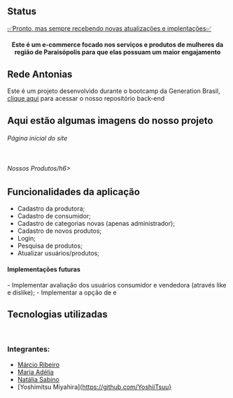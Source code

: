 <h2>Status</h2>
<a href="https://redeantonias.netlify.app/" target="_blank">✅Pronto, mas sempre recebendo novas atualizações e implentações✅</a> 

<p align="center">
<a target="_blank" href="https://redeantonias.netlify.app/>
  <img src="https://i.imgur.com/JWtPQ50.png" alt="Rede Antonias"/>
  </a>
</p>

<h4 align="center">Este é um e-commerce focado nos serviços e produtos de mulheres da região de Paraisópolis para que elas possuam um maior engajamento</h4>

<h2>Rede Antonias</h2>
  Este é um projeto desenvolvido durante o bootcamp da Generation Brasil, <a href="https://github.com/mariaadelia/ProjetoRedeAntonias">clique aqui</a> para acessar o nosso repositório back-end
<h2>Aqui estão algumas imagens do nosso projeto</h2>
<h6>Página inicial do site</h6>
<img alt="" src="https://media.discordapp.net/attachments/854768370889392148/867200671517900810/unknown.png?width=1373&height=676">
<h6>Nossos Produtos/h6>
<img alt="" src="https://media.discordapp.net/attachments/854768370889392148/867205602853257236/unknown.png?width=801&height=676"/>

<h2>Funcionalidades da aplicação</h2>
                                                                                                                      
- Cadastro da produtora;                    
- Cadastro de consumidor;
- Cadastro de categorias novas (apenas administrador);
- Cadastro de novos produtos;
- Login;
- Pesquisa de produtos;
- Atualizar usuários/produtos;
                                                                                                                       
<h4>Implementações futuras</h4>                                                                                                                       
- Implementar avaliação dos usuários consumidor e vendedora (através like e dislike);
- Implementar a opção de e
                                                                                                                       
<h2>Tecnologias utilizadas</h2>
                                                                                                                       
<img alt="" src="https://img.shields.io/badge/JavaScript-323330?style=for-the-badge&logo=javascript&logoColor=F7DF1E"/>
<img alt="" src="https://img.shields.io/badge/Bootstrap-563D7C?style=for-the-badge&logo=bootstrap&logoColor=white"/>
<img alt="" src="https://img.shields.io/badge/HTML-239120?style=for-the-badge&logo=html5&logoColor=white"/>
<img alt="" src="https://img.shields.io/badge/typescript%20-%23007ACC.svg?&style=for-the-badge&logo=typescript&logoColor=white"/>
<img alt="" src="https://img.shields.io/badge/CSS-239120?&style=for-the-badge&logo=css3&logoColor=white"/>
<img alt="" src="https://img.shields.io/badge/Angular-DD0031?style=for-the-badge&logo=angular&logoColor=white"/>
<img alt="" src="https://img.shields.io/badge/figma%20-%23F24E1E.svg?&style=for-the-badge&logo=figma&logoColor=white"/>


### Integrantes:
- [Márcio Ribeiro](https://github.com/KaitM1)
- [Maria Adélia](https://github.com/sabinonatalia)
- [Natália Sabino](https://github.com/sabinonatalia)                                                                                                                    
- [Yoshimitsu Miyahira](https://github.com/YoshiiTsuu}                                                                                                                    
